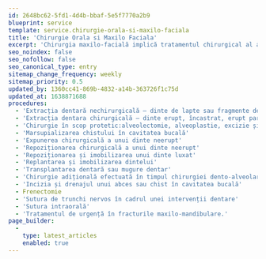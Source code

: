 ```yaml
---
id: 2648bc62-5fd1-4d4b-bbaf-5e5f7770a2b9
blueprint: service
template: service.chirurgie-orala-si-maxilo-faciala
title: 'Chirurgie Orala si Maxilo Faciala'
excerpt: 'Chirurgia maxilo-facială implică tratamentul chirurgical al afecțiunilor din zona capului, gâtului, feței și maxilarelor / regiunea cranio-maxilo-facială, articulația temporo-mandibulară, precum si a țesuturilor moi și tari ale cavității orale (glande salivare, afecțiuni dento-parodontale) în scopul reconstrucției, după traumatisme dar și în cazul intervenților plastice.'
seo_noindex: false
seo_nofollow: false
seo_canonical_type: entry
sitemap_change_frequency: weekly
sitemap_priority: 0.5
updated_by: 1360cc41-869b-4832-a14b-363726f1c75d
updated_at: 1638871688
procedures:
  - 'Extracția dentară nechirurgicală – dinte de lapte sau fragmente dentare'
  - 'Extracția dentara chirurgicală – dinte erupt, încastrat, erupt parțial sau neerupt'
  - 'Chirurgie în scop protetic:alveolectomie, alveoplastie, excizie și repoziționare țesut'
  - 'Marsupializarea chistului în cavitatea bucală'
  - 'Expunerea chirurgicală a unui dinte neerupt'
  - 'Repoziționarea chirurgicală a unui dinte neerupt'
  - 'Repoziționarea și imobilizarea unui dinte luxat'
  - 'Replantarea și imobilizarea dintelui'
  - 'Transplantarea dentară sau mugure dentar'
  - 'Chirurgie adițională efectuată în timpul chirurgiei dento-alveolare'
  - 'Incizia și drenajul unui abces sau chist în cavitatea bucală'
  - Frenectomie
  - 'Sutura de trunchi nervos în cadrul unei intervenții dentare'
  - 'Sutura intraorală'
  - 'Tratamentul de urgență în fracturile maxilo-mandibulare.'
page_builder:
  -
    type: latest_articles
    enabled: true
---
```

